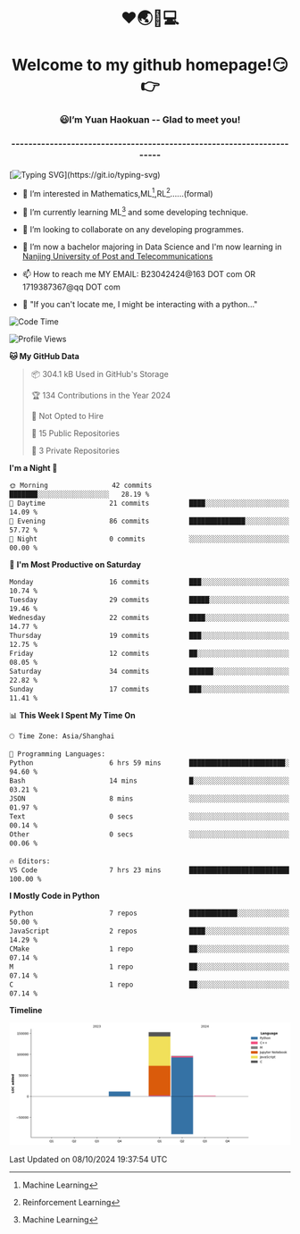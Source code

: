 <!--
<div align=center>
  <img width=128 src="image/figure.png">
</div>
-->
<h1 align="center">❤🌏🚩💻</h1>
<h1 align="center">Welcome to my github homepage!😏👉</h1>
<h3 align="center" >😃I’m Yuan Haokuan -- Glad to meet you!</h3>
<h3 align="center" >----------------------------------------------------------------------</h3>

  [![Typing SVG](https://readme-typing-svg.herokuapp.com?font=Fira+Code&pause=1000&random=false&width=450&lines=Here's+my+personal+infomation:)](https://git.io/typing-svg)

- 👀 I’m interested in Mathematics,ML[^1],RL[^2]......(formal)
  
- 🌱 I’m currently learning ML[^1] and some developing technique.
  
- 💞️ I’m looking to collaborate on any developing programmes.
  
- 🍉 I’m now a bachelor majoring in Data Science and I'm now learning in [Nanjing University of Post and Telecommunications](https://www.njupt.edu.cn/main.psp)
  
- 📫 How to reach me MY EMAIL: B23042424@163 DOT com OR 1719387367@qq DOT com

- 🐍 "If you can't locate me, I might be interacting with a python..."

<!--START_SECTION:waka-->
![Code Time](http://img.shields.io/badge/Code%20Time-172%20hrs%2010%20mins-blue)

![Profile Views](http://img.shields.io/badge/Profile%20Views-12-blue)

**🐱 My GitHub Data** 

> 📦 304.1 kB Used in GitHub's Storage 
 > 
> 🏆 134 Contributions in the Year 2024
 > 
> 🚫 Not Opted to Hire
 > 
> 📜 15 Public Repositories 
 > 
> 🔑 3 Private Repositories 
 > 
**I'm a Night 🦉** 

```text
🌞 Morning                42 commits          ███████░░░░░░░░░░░░░░░░░░   28.19 % 
🌆 Daytime                21 commits          ████░░░░░░░░░░░░░░░░░░░░░   14.09 % 
🌃 Evening                86 commits          ██████████████░░░░░░░░░░░   57.72 % 
🌙 Night                  0 commits           ░░░░░░░░░░░░░░░░░░░░░░░░░   00.00 % 
```
📅 **I'm Most Productive on Saturday** 

```text
Monday                   16 commits          ███░░░░░░░░░░░░░░░░░░░░░░   10.74 % 
Tuesday                  29 commits          █████░░░░░░░░░░░░░░░░░░░░   19.46 % 
Wednesday                22 commits          ████░░░░░░░░░░░░░░░░░░░░░   14.77 % 
Thursday                 19 commits          ███░░░░░░░░░░░░░░░░░░░░░░   12.75 % 
Friday                   12 commits          ██░░░░░░░░░░░░░░░░░░░░░░░   08.05 % 
Saturday                 34 commits          ██████░░░░░░░░░░░░░░░░░░░   22.82 % 
Sunday                   17 commits          ███░░░░░░░░░░░░░░░░░░░░░░   11.41 % 
```


📊 **This Week I Spent My Time On** 

```text
🕑︎ Time Zone: Asia/Shanghai

💬 Programming Languages: 
Python                   6 hrs 59 mins       ████████████████████████░   94.60 % 
Bash                     14 mins             █░░░░░░░░░░░░░░░░░░░░░░░░   03.21 % 
JSON                     8 mins              ░░░░░░░░░░░░░░░░░░░░░░░░░   01.97 % 
Text                     0 secs              ░░░░░░░░░░░░░░░░░░░░░░░░░   00.14 % 
Other                    0 secs              ░░░░░░░░░░░░░░░░░░░░░░░░░   00.06 % 

🔥 Editors: 
VS Code                  7 hrs 23 mins       █████████████████████████   100.00 % 
```

**I Mostly Code in Python** 

```text
Python                   7 repos             ████████████░░░░░░░░░░░░░   50.00 % 
JavaScript               2 repos             ████░░░░░░░░░░░░░░░░░░░░░   14.29 % 
CMake                    1 repo              ██░░░░░░░░░░░░░░░░░░░░░░░   07.14 % 
M                        1 repo              ██░░░░░░░░░░░░░░░░░░░░░░░   07.14 % 
C                        1 repo              ██░░░░░░░░░░░░░░░░░░░░░░░   07.14 % 
```



**Timeline**

![Lines of Code chart](https://raw.githubusercontent.com/WilbertYuan/WilbertYuan/main/assets/bar_graph.png)


 Last Updated on 08/10/2024 19:37:54 UTC
<!--END_SECTION:waka-->

<!---
WilbertYuan/WilbertYuan is a ✨ special ✨ repository because its `README.md` (this file) appears on your GitHub profile.
You can click the Preview link to take a look at your changes.
--->
[^1]:Machine Learning
[^2]:Reinforcement Learning
